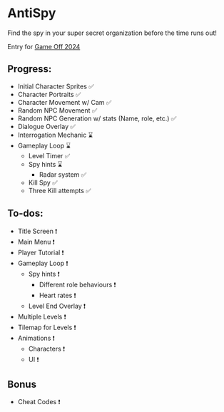 # AntiSpy
Find the spy in your super secret organization before the time runs out!

Entry for [Game Off 2024](https://itch.io/jam/game-off-2024)

## Progress:
- Initial Character Sprites ✅
- Character Portraits ✅
- Character Movement w/ Cam ✅
- Random NPC Movement ✅
- Random NPC Generation w/ stats (Name, role, etc.) ✅
- Dialogue Overlay ✅
- Interrogation Mechanic ⌛
- Gameplay Loop ⌛
    - Level Timer ✅
    - Spy hints ⌛
        - Radar system ✅
    - Kill Spy ✅
    - Three Kill attempts ✅
    
## To-dos:
- Title Screen ❗
- Main Menu ❗
- Player Tutorial ❗
- Gameplay Loop ❗
    - Spy hints ❗
        - Different role behaviours ❗
        - Heart rates ❗
    - Level End Overlay ❗
- Multiple Levels ❗
- Tilemap for Levels ❗
- Animations ❗
    - Characters ❗
    - UI ❗

## Bonus
- Cheat Codes ❗